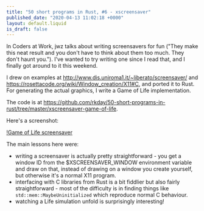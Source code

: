 ```yaml
---
title: "50 short programs in Rust, #6 - xscreensaver"
published_date: "2020-04-13 11:02:18 +0000"
layout: default.liquid
is_draft: false
---
```

In Coders at Work, jwz talks about writing screensavers for fun ("They make this neat result and you don't have to think about them too much. They don't haunt you."). I've wanted to try writing one since I read that, and I finally got around to it this weekend.

I drew on examples at <http://www.dis.uniroma1.it/~liberato/screensaver/> and <https://rosettacode.org/wiki/Window_creation/X11#C>, and ported it to Rust. For generating the actual graphics, I write a Game of Life implementation.

The code is at <https://github.com/rkday/50-short-programs-in-rust/tree/master/xscreensaver-game-of-life>.

Here's a screenshot:

[!Game of Life screensaver](/static/images/game_of_life.png)

The main lessons here were:

- writing a screensaver is actually pretty straightforward - you get a window ID from the $XSCREENSAVER_WINDOW environment variable and draw on that, instead of drawing on a window you create yourself, but otherwise it's a normal X11 program.
- interfacing with C libraries from Rust is a bit fiddlier but also fairly straightforward - most of the difficulty is in finding things like `std::mem::MaybeUninitialized` which reproduce normal C behaviour.
- watching a Life simulation unfold is surprisingly interesting!